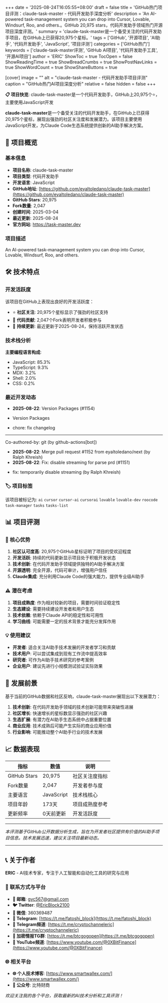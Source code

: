 +++
date = '2025-08-24T16:05:55+08:00'
draft = false
title = 'GitHub热门项目评测：claude-task-master - 代码开发助手深度分析'
description = 'An AI-powered task-management system you can drop into Cursor, Lovable, Windsurf, Roo, and others.。GitHub 20,975 stars，代码开发助手领域热门开源项目深度评测。'
summary = 'claude-task-master是一个备受关注的代码开发助手项目，在GitHub上已获得20,975个星标。'
tags = ['GitHub', '开源项目', 'AI助手', '代码开发助手', 'JavaScript', '项目评测']
categories = ['GitHub热门']
keywords = ['claude-task-master评测', 'GitHub AI项目', '代码开发助手工具', '开源AI项目']
author = 'ERIC'
ShowToc = true
TocOpen = false
ShowReadingTime = true
ShowBreadCrumbs = true
ShowPostNavLinks = true
ShowWordCount = true
ShowShareButtons = true

[cover]
image = ""
alt = "claude-task-master - 代码开发助手项目评测"
caption = "GitHub热门AI项目深度分析"
relative = false
hidden = false
+++

**📋 项目快览**: claude-task-master是一个代码开发助手，GitHub上20,975个⭐，主要使用JavaScript开发

**claude-task-master**是一个备受关注的代码开发助手，在GitHub上已获得20,975个星标，展现出强劲的社区关注度和发展潜力。该项目主要使用JavaScript开发，为Claude Code生态系统提供创新的AI助手解决方案。

## 🎯 项目概览

### 基本信息
- **项目名称**: claude-task-master
- **项目类型**: 代码开发助手
- **开发语言**: JavaScript
- **GitHub地址**: [https://github.com/eyaltoledano/claude-task-master](https://github.com/eyaltoledano/claude-task-master)
- **GitHub Stars**: 20,975
- **Fork数量**: 2,047
- **创建时间**: 2025-03-04
- **最近更新**: 2025-08-24
- **官方网站**: https://task-master.dev

### 项目描述
An AI-powered task-management system you can drop into Cursor, Lovable, Windsurf, Roo, and others.

## 🛠️ 技术特点

### 开发活跃度
该项目在GitHub上表现出良好的开发活跃度：
- ⭐ **社区关注**: 20,975个星标显示了强劲的社区支持
- 🔄 **代码贡献**: 2,047个Fork表明开发者积极参与
- 📅 **持续更新**: 最近更新于2025-08-24，保持活跃开发状态

### 技术栈分析

**主要编程语言构成**:
- JavaScript: 85.3%
- TypeScript: 9.3%
- MDX: 3.2%
- Shell: 2.0%
- CSS: 0.2%


### 最近开发动态
- **2025-08-22**: Version Packages (#1154)

* Version Packages

* chore: fix changelog

---------

Co-authored-by: git (by github-actions[bot])
- **2025-08-22**: Merge pull request #1152 from eyaltoledano/next (by Ralph Khreish)
- **2025-08-22**: Fix: disable streaming for parse prd (#1151)

* fix: temporarily disable streaming (by Ralph Khreish)


### 🏷️ 项目标签
该项目被标记为: `ai` `cursor` `cursor-ai` `cursorai` `lovable` `lovable-dev` `roocode` `task-manager` `tasks` `tasks-list`


## 📊 项目评测

### 🎯 核心优势
1. **社区认可度高**: 20,975个GitHub星标证明了项目的受欢迎程度
2. **开发活跃**: 持续的代码更新显示项目处于积极开发状态
3. **技术创新**: 在代码开发助手领域提供独特的AI助手解决方案
4. **开源透明**: 完全开源，代码可审计，增强用户信任
5. **Claude集成**: 充分利用Claude Code的强大能力，提供专业级AI助手

### ⚠️ 潜在考虑
1. **项目成熟度**: 作为相对较新的项目，需要时间验证稳定性
2. **生态建设**: 需要持续建设开发者和用户生态
3. **技术依赖**: 依赖于Claude API的稳定性和可用性
4. **学习曲线**: 可能需要一定的技术背景才能充分发挥作用

### 💡 使用建议
- **开发者**: 适合关注AI助手技术发展的开发者学习和贡献
- **技术用户**: 可以尝试集成到现有工作流中提高效率
- **研究者**: 可作为AI助手技术研究的参考案例
- **企业用户**: 建议先进行小规模测试验证实际效果

## 🔮 发展前景

基于当前的GitHub数据和社区反响，claude-task-master展现出以下发展潜力：

1. **技术创新**: 在代码开发助手领域的技术创新可能带来突破性进展
2. **社区增长**: 快速增长的星标数显示强劲的社区兴趣
3. **生态扩展**: 有潜力在AI助手生态系统中占据重要位置
4. **商业应用**: 技术成熟后可能产生实际的商业应用价值
5. **行业影响**: 可能推动整个AI助手行业的技术发展

## 📈 数据表现

| 指标 | 数值 | 说明 |
|------|------|------|
| GitHub Stars | 20,975 | 社区关注度指标 |
| Fork数量 | 2,047 | 开发者参与度 |
| 主要语言 | JavaScript | 技术栈核心 |
| 项目年龄 | 173天 | 项目成熟度参考 |
| 更新频率 | 0天前更新 | 开发活跃度 |

---

*本评测基于GitHub公开数据分析生成，旨在为开发者社区提供有价值的AI助手项目信息。技术发展迅速，建议关注项目最新动态。*

---

## 📞 关于作者

**ERIC** - AI技术专家，专注于人工智能和自动化工具的研究与应用

### 🔗 联系方式与平台

- **📧 邮箱**: [gyc567@gmail.com](mailto:gyc567@gmail.com)
- **🐦 Twitter**: [@EricBlock2100](https://twitter.com/EricBlock2100)
- **💬 微信**: 360369487
- **📱 Telegram**: [https://t.me/fatoshi_block](https://t.me/fatoshi_block)
- **📢 Telegram频道**: [https://t.me/cryptochanneleric](https://t.me/cryptochanneleric)
- **👥 加密情报TG群**: [https://t.me/btcgogopen](https://t.me/btcgogopen)
- **🎥 YouTube频道**: [https://www.youtube.com/@0XBitFinance](https://www.youtube.com/@0XBitFinance)

### 🌐 相关平台

- **🌐 个人技术博客**: [https://www.smartwallex.com/](https://www.smartwallex.com/)
- **📖 公众号**: 比特财商

*欢迎关注我的各个平台，获取最新的AI技术分析和工具评测！*
